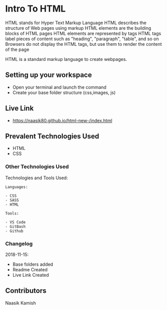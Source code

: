# Intro To HTML

HTML stands for Hyper Text Markup Language
HTML describes the structure of Web pages using markup
HTML elements are the building blocks of HTML pages
HTML elements are represented by tags
HTML tags label pieces of content such as "heading", "paragraph", "table", and so on
Browsers do not display the HTML tags, but use them to render the content of the page

HTML is a standard markup language to create webpages.

## Setting up your workspace

- Open your terminal and launch the command 
- Create your base folder structure (css,images, js)

## Live Link
- https://naasik80.github.io/html-new-/index.html

## Prevalent Technologies Used

 - HTML
 - CSS
 

### Other Technologies Used

Technologies and Tools Used:

```
Languages:

- CSS
- SASS
- HTML

```
```
Tools:

- VS Code
- GitBash
- Github

```

### Changelog

2018-11-15:
- Base folders added
- Readme Created
- Live Link Created

## Contributors
Naasik Kamish